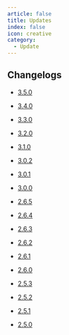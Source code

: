 ```yaml
---
article: false
title: Updates
index: false
icon: creative
category:
  - Update
---
```


## Changelogs
- [3.5.0](3-5-0.md) <Badge type="primary" text="UPCOMING" vertical="top" />

- [3.4.0](3-4-0.md) <Badge type="danger" text="NEW" vertical="top" />

- [3.3.0](3-3-0.md)  

- [3.2.0](3-2-0.md)


<!-- more -->
- [3.1.0](3-1-0.md)

- [3.0.2](3-0-2.md)

- [3.0.1](3-0-1.md)

- [3.0.0](3-0-0.md)

- [2.6.5](2-6-5.md)

- [2.6.4](2-6-4.md)

- [2.6.3](2-6-3.md)

- [2.6.2](2-6-2.md)

- [2.6.1](2-6-1.md)

- [2.6.0](2-6-0.md) 

- [2.5.3](2-5-3.md)

- [2.5.2](2-5-2.md)

- [2.5.1](2-5-1.md) 

- [2.5.0](2-5-0.md)

